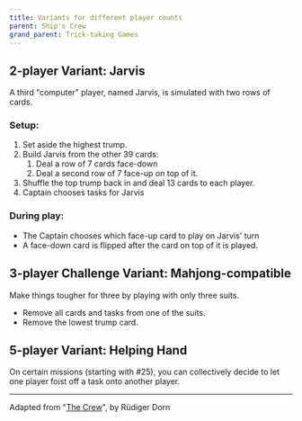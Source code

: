 ```yaml
---
title: Variants for different player counts
parent: Ship's Crew 
grand_parent: Trick-taking Games
---
```


## 2-player Variant: Jarvis

A third "computer" player, named Jarvis, is simulated with two rows of cards.

### Setup:

1. Set aside the highest trump.
2. Build Jarvis from the other 39 cards:
   1. Deal a row of 7 cards face-down
   2. Deal a second row of 7 face-up on top of it.
3. Shuffle the top trump back in and deal 13 cards to each player.
4. Captain chooses tasks for Jarvis

### During play:

- The Captain chooses which face-up card to play on Jarvis' turn
- A face-down card is flipped after the card on top of it is played.




## 3-player Challenge Variant: Mahjong-compatible

Make things tougher for three by playing with only three suits.

- Remove all cards and tasks from one of the suits.
- Remove the lowest trump card.





## 5-player Variant: Helping Hand

On certain missions (starting with #25), you can collectively decide to let one player foist off a task onto another player.


---

Adapted from "[The Crew](https://boardgamegeek.com/boardgame/284083/crew-quest-planet-nine)", by Rüdiger Dorn